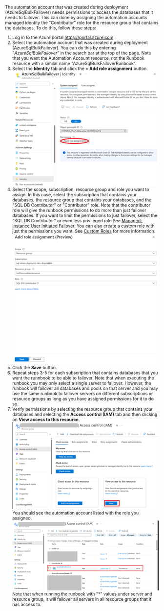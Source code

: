 The automation account that was created during deployment (AzureSqlBulkFailover) needs permissions to access the databases that it needs to failover. This can done by assigning the automation accounts managed identity the "Contributor" role for the resource group that contains the databases.
To do this, follow these steps:
1. Log in to the Azure portal https://portal.azure.com.
2. Select the automation account that was created during deployment (AzureSqlBulkFailover). You can do this by entering "_AzureSqlBulkFailover_" in the search bar at the top of the page. Note that you want the Automation Account resource, not the Runbook resource with a similar name "AzureSqlBulkFailoverRunbook".
3. Select the **Identity** tab and click the **+ Add role assignment** button.
![Automation Account Identity](./Media/AutomationAccountIdentity.png)
4. Select the scope, subscription, resource group and role you want to assign. In this case, select the subscription that contains your databases, the resource group that contains your databases, and the "SQL DB Contributor" or "Contributor" role. Note that the contributor role will give the runbook permissions to do more than just failover databases. If you want to limit the permissions to just failover, select the "SQL DB Contributor" or even less privileged role See [Managed-Instance User Initiated Failover](https://learn.microsoft.com/en-us/azure/azure-sql/managed-instance/user-initiated-failover?view=azuresql). You can also create a custom role with just the permissions you want. See [Custom Roles](https://docs.microsoft.com/en-us/azure/role-based-access-control/custom-roles) for more information.
![Role Assignment](./Media/RoleAssignment.png)
5. Click the **Save** button.
6. Repeat steps 3-5 for each subscription that contains databases that you want the runnbook to be able to failover. Note that when executing the runbook you may only select a single server to failover. However, the runbook will failover all databases and pools on that server and you may use the same runbook to failover servers on different subscriptions or resource groups as long as you have assigned permissions for it to do so.
7. Verify permissions by selecting the resource group that contains your databases and selecting the **Access control (IAM)** tab and then clicking on **View access to this resource**.
![Access Control](./Media/AccessControl.png)
You should see the automation account listed with the role you assigned.
![Resource Access](./Media/ResourceAccess.png)
Note that when running the runbook with "*" values under server and resource group, it will failover all servers in all resource groups that it has access to.
